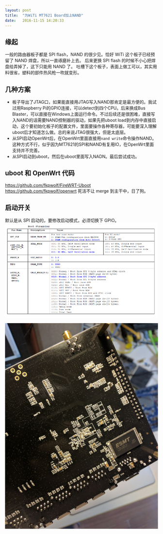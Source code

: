```yaml
---
layout: post
title:  "为WiTi MT7621 Board加上NAND"
date:   2016-11-15 14:20:33
---
```

## 缘起
一般的路由器板子都是 SPI flash，NAND 的很少见。恰好 WiTi 这个板子已经预留了 NAND 焊盘，所以一直琢磨补上去。
后来更换 SPI flash 的时候不小心把焊盘给弄掉了，这下只能用 NAND 了。
吐槽下这个板子，表面上做工可以，其实用料很省，塑料的部件热风枪一吹就变形。

## 几种方案
- 板子导出了JTAG口，如果能直接用JTAG写入NAND那肯定是最方便的。我试过用Raspberry Pi的GPIO连接，可以detect到四个CPU。后来换成Bus Blaster，可以直接在Windows上面运行命令。不过后续还是很困难，直接写入NAND的话需要NAND控制器的驱动，如果先把uboot load到内存中直接启动，这个要初始化板子的配置文件，里面要操作各种寄存器，可能要深入理解uboot后才知道怎么做。总的来说JTAG很强大，但是太底层。
- 从SPI启动OpenWrt后，在OpenWrt里面直接用`nand write`命令操作NAND。这种方式不行，似乎因为MT7621的SPI和NAND有复用IO，在OpenWrt里面支持并不完善。
- 从SPI启动到uboot，然后在uboot里面写入NADN。最后尝试成功。

## uboot 和 OpenWrt 代码

https://github.com/fkpwolf/FireWRT-Uboot
https://github.com/fkpwolf/openwrt 死活不让 merge 到主干中，日了狗。

## 启动开关
默认是从 SPI 启动的，要修改启动模式，必须切换下 GPIO。
<img src="/images/2016/mt7621-boot.png">


<img src="/images/2016/mt7621-nand.jpg">
